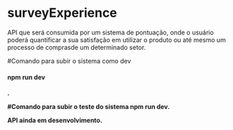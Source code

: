 ﻿# surveyExperience

API que será consumida por um sistema de pontuação, onde o usuário poderá quantificar a sua satisfação em utilizar o produto ou até mesmo um processo de comprasde um determinado setor.

#Comando para subir o sistema como dev

<h4>npm run dev<h4>.

#Comando para subir o teste do sistema
npm run dev.

API ainda em desenvolvimento.


